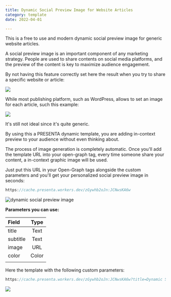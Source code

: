 ```yaml
---
title: Dynamic Social Preview Image for Website Articles
category: template
date: 2022-04-01

---
```


This is a free to use and modern dynamic social preview image for generic website articles.

A social preview image is an important component of any marketing strategy. People are used to share contents on social media platforms, and the preview of the content is key to maximize audience engagement.

By not having this feature correctly set here the result when you try to share a specific website or article:

![](../blog/covers/apple-og.png)

While most publishing platform, such as WordPress, allows to set an image for each article, such this example:

![](../blog/covers/tc-og.png)

It's still not ideal since it's quite generic.

By using this a PRESENTA dynamic template, you are adding in-context preview to your audience without even thinking about.

The process of image generation is completely automatic.
Once you'll add the template URL into your open-graph tag, every time someone share your content, a in-context graphic image will be used.

Just put this URL in your Open-Graph tags alongside the custom parameters and you'll get your personalized social preview image in seconds:

```js
https://cache.presenta.workers.dev/zGywhb2oJn:JCNwsKA6w
```



![dynamic social preview image](https://cache.presenta.workers.dev/zGywhb2oJn:JCNwsKA6w)



**Parameters you can use:**

| Field    | Type  |
| :------- | :---: |
| title    | Text  |
| subtitle | Text  |
| image    |  URL  |
| color    | Color |
|          |       |


Here the template with the following custom parameters:

```js
https://cache.presenta.workers.dev/zGywhb2oJn:JCNwsKA6w?title=Dynamic Social Preview Image for Website Articles&subtitle=Released at 1st April, 2022&image=https://source.unsplash.com/random/
```

<img src="https://cache.presenta.workers.dev/zGywhb2oJn:JCNwsKA6w?title=Dynamic Social Preview Image for Website Articles&subtitle=Released at 1st April, 2022&image=https://source.unsplash.com/random/" />